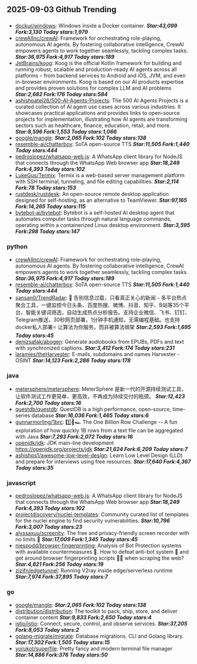 ## 2025-09-03 Github Trending

### 
* [dockur/windows](https://github.com/dockur/windows): Windows inside a Docker container. ***Star:43,099 Fork:3,130 Today stars:1,979***
* [crewAIInc/crewAI](https://github.com/crewAIInc/crewAI): Framework for orchestrating role-playing, autonomous AI agents. By fostering collaborative intelligence, CrewAI empowers agents to work together seamlessly, tackling complex tasks. ***Star:36,975 Fork:4,917 Today stars:189***
* [JetBrains/koog](https://github.com/JetBrains/koog): Koog is the official Kotlin framework for building and running robust, scalable and production-ready AI agents across all platforms – from backend services to Android and iOS, JVM, and even in-browser environments. Koog is based on our AI products expertise and provides proven solutions for complex LLM and AI problems ***Star:2,682 Fork:176 Today stars:584***
* [ashishpatel26/500-AI-Agents-Projects](https://github.com/ashishpatel26/500-AI-Agents-Projects): The 500 AI Agents Projects is a curated collection of AI agent use cases across various industries. It showcases practical applications and provides links to open-source projects for implementation, illustrating how AI agents are transforming sectors such as healthcare, finance, education, retail, and more. ***Star:8,596 Fork:1,553 Today stars:1,066***
* [google/mangle](https://github.com/google/mangle):  ***Star:2,065 Fork:102 Today stars:138***
* [resemble-ai/chatterbox](https://github.com/resemble-ai/chatterbox): SoTA open-source TTS ***Star:11,505 Fork:1,440 Today stars:444***
* [pedroslopez/whatsapp-web.js](https://github.com/pedroslopez/whatsapp-web.js): A WhatsApp client library for NodeJS that connects through the WhatsApp Web browser app ***Star:18,249 Fork:4,393 Today stars:102***
* [LukeGus/Termix](https://github.com/LukeGus/Termix): Termix is a web-based server management platform with SSH terminal, tunneling, and file editing capabilities. ***Star:2,114 Fork:78 Today stars:153***
* [rustdesk/rustdesk](https://github.com/rustdesk/rustdesk): An open-source remote desktop application designed for self-hosting, as an alternative to TeamViewer. ***Star:97,165 Fork:14,265 Today stars:115***
* [bytebot-ai/bytebot](https://github.com/bytebot-ai/bytebot): Bytebot is a self-hosted AI desktop agent that automates computer tasks through natural language commands, operating within a containerized Linux desktop environment. ***Star:3,595 Fork:298 Today stars:147***

### python
* [crewAIInc/crewAI](https://github.com/crewAIInc/crewAI): Framework for orchestrating role-playing, autonomous AI agents. By fostering collaborative intelligence, CrewAI empowers agents to work together seamlessly, tackling complex tasks. ***Star:36,975 Fork:4,917 Today stars:189***
* [resemble-ai/chatterbox](https://github.com/resemble-ai/chatterbox): SoTA open-source TTS ***Star:11,505 Fork:1,440 Today stars:444***
* [sansan0/TrendRadar](https://github.com/sansan0/TrendRadar): 🎯 告别信息过载，只看真正关心的新闻 - 多平台热点聚合工具，一键监控今日头条、百度热搜、微博、抖音、知乎、B站等35个平台，智能关键词筛选，自动生成热点分析报告。支持企业微信、飞书、钉钉、Telegram推送，30秒网页部署，1分钟手机通知，无需编程基础。也支持docker私人部署⭐ 让算法为你服务，而非被算法绑架 ***Star:2,593 Fork:1,695 Today stars:45***
* [denizsafak/abogen](https://github.com/denizsafak/abogen): Generate audiobooks from EPUBs, PDFs and text with synchronized captions. ***Star:3,412 Fork:174 Today stars:231***
* [laramies/theHarvester](https://github.com/laramies/theHarvester): E-mails, subdomains and names Harvester - OSINT ***Star:14,123 Fork:2,286 Today stars:178***

### java
* [metersphere/metersphere](https://github.com/metersphere/metersphere): MeterSphere 是新一代的开源持续测试工具，让软件测试工作更简单、更高效，不再成为持续交付的瓶颈。 ***Star:12,423 Fork:2,700 Today stars:16***
* [questdb/questdb](https://github.com/questdb/questdb): QuestDB is a high performance, open-source, time-series database ***Star:16,036 Fork:1,465 Today stars:6***
* [gunnarmorling/1brc](https://github.com/gunnarmorling/1brc): 1️⃣🐝🏎️ The One Billion Row Challenge -- A fun exploration of how quickly 1B rows from a text file can be aggregated with Java ***Star:7,293 Fork:2,072 Today stars:16***
* [openjdk/jdk](https://github.com/openjdk/jdk): JDK main-line development https://openjdk.org/projects/jdk ***Star:21,624 Fork:6,209 Today stars:7***
* [ashishps1/awesome-low-level-design](https://github.com/ashishps1/awesome-low-level-design): Learn Low Level Design (LLD) and prepare for interviews using free resources. ***Star:17,640 Fork:4,367 Today stars:35***

### javascript
* [pedroslopez/whatsapp-web.js](https://github.com/pedroslopez/whatsapp-web.js): A WhatsApp client library for NodeJS that connects through the WhatsApp Web browser app ***Star:18,249 Fork:4,393 Today stars:102***
* [projectdiscovery/nuclei-templates](https://github.com/projectdiscovery/nuclei-templates): Community curated list of templates for the nuclei engine to find security vulnerabilities. ***Star:10,796 Fork:3,007 Today stars:23***
* [alyssaxuu/screenity](https://github.com/alyssaxuu/screenity): The free and privacy-friendly screen recorder with no limits 🎥 ***Star:17,009 Fork:1,345 Today stars:45***
* [niespodd/browser-fingerprinting](https://github.com/niespodd/browser-fingerprinting): Analysis of Bot Protection systems with available countermeasures 🚿. How to defeat anti-bot system 👻 and get around browser fingerprinting scripts 🕵️‍♂️ when scraping the web? ***Star:4,821 Fork:256 Today stars:19***
* [zizifn/edgetunnel](https://github.com/zizifn/edgetunnel): Running V2ray inside edge/serverless runtime ***Star:7,974 Fork:37,895 Today stars:7***

### go
* [google/mangle](https://github.com/google/mangle):  ***Star:2,065 Fork:102 Today stars:138***
* [distribution/distribution](https://github.com/distribution/distribution): The toolkit to pack, ship, store, and deliver container content ***Star:9,833 Fork:2,650 Today stars:4***
* [istio/istio](https://github.com/istio/istio): Connect, secure, control, and observe services. ***Star:37,205 Fork:8,053 Today stars:2***
* [golang-migrate/migrate](https://github.com/golang-migrate/migrate): Database migrations. CLI and Golang library. ***Star:17,302 Fork:1,505 Today stars:15***
* [yorukot/superfile](https://github.com/yorukot/superfile): Pretty fancy and modern terminal file manager ***Star:14,886 Fork:376 Today stars:50***
